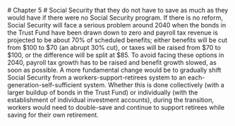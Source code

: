 \# Chapter 5 # Social Security that they do not have to save as much as they would have if there were no Social Security program. If there is no reform, Social Security will face a serious problem around 2040 when the bonds in the Trust Fund have been drawn down to zero and payroll tax revenue is projected to be about 70% of scheduled benefits; either benefits will be cut from $100 to $70 (an abrupt 30% cut), or taxes will be raised from $70 to $100, or the difference will be split at $85. To avoid facing these options in 2040, payroll tax growth has to be raised and benefit growth slowed, as soon as possible. A more fundamental change would be to gradually shift Social Security from a workers-support-retirees system to an each-generation-self-sufficient system. Whether this is done collectively (with a larger buildup of bonds in the Trust Fund) or individually (with the establishment of individual investment accounts), during the transition, workers would need to double-save and continue to support retirees while saving for their own retirement.